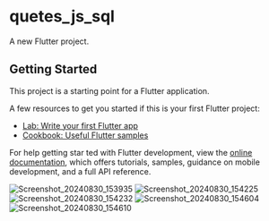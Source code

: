 # quetes_js_sql

A new Flutter project.

## Getting Started

This project is a starting point for a Flutter application.

A few resources to get you started if this is your first Flutter project:

- [Lab: Write your first Flutter app](https://docs.flutter.dev/get-started/codelab)
- [Cookbook: Useful Flutter samples](https://docs.flutter.dev/cookbook)

For help getting star
ted with Flutter development, view the
[online documentation](https://docs.flutter.dev/), which offers tutorials,
samples, guidance on mobile development, and a full API reference.

![Screenshot_20240830_153935](https://github.com/user-attachments/assets/3652f277-36a9-4018-9da5-24a158267305)
![Screenshot_20240830_154225](https://github.com/user-attachments/assets/caa4d9ae-16e0-4095-8166-887f49d18d14)
![Screenshot_20240830_154232](https://github.com/user-attachments/assets/f8b1d189-519a-4d2a-a814-a324aae360a8)
![Screenshot_20240830_154604](https://github.com/user-attachments/assets/72ab646d-adff-4bfb-88ec-6f5e74155601)
![Screenshot_20240830_154610](https://github.com/user-attachments/assets/21460b5d-d4b9-4139-8b5f-358b4d8d65bf)
